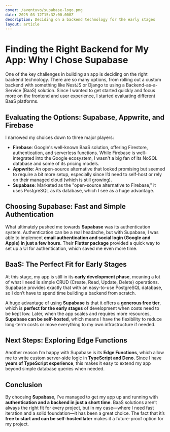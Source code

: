 ```yaml
---
cover: /aventuvo/supabase-logo.png
date: 2025-03-12T15:32:00.000Z
description: Deciding on a backend technology for the early stages
layout: article
---
```


# Finding the Right Backend for My App: Why I Chose Supabase

One of the key challenges in building an app is deciding on the right backend technology. There are so many options, from rolling out a custom backend with something like NestJS or Django to using a Backend-as-a-Service (BaaS) solution. Since I wanted to get started quickly and focus more on the frontend and user experience, I started evaluating different BaaS platforms.

## Evaluating the Options: Supabase, Appwrite, and Firebase

I narrowed my choices down to three major players:

- **Firebase**: Google's well-known BaaS solution, offering Firestore, authentication, and serverless functions. While Firebase is well-integrated into the Google ecosystem, I wasn't a big fan of its NoSQL database and some of its pricing models.
- **Appwrite**: An open-source alternative that looked promising but seemed to require a bit more setup, especially since I’d need to self-host or rely on their managed cloud (which is still growing).
- **Supabase**: Marketed as the "open-source alternative to Firebase," it uses PostgreSQL as its database, which I see as a huge advantage.

## Choosing Supabase: Fast and Simple Authentication

What ultimately pushed me towards **Supabase** was its authentication system. Authentication can be a real headache, but with Supabase, I was able to implement **email authentication and social login (Google and Apple) in just a few hours**. Their **Flutter package** provided a quick way to set up a UI for authentication, which saved me even more time.

## BaaS: The Perfect Fit for Early Stages

At this stage, my app is still in its **early development phase**, meaning a lot of what I need is simple CRUD (Create, Read, Update, Delete) operations. Supabase provides exactly that with an easy-to-use PostgreSQL database, so I don’t have to spend time building a backend from scratch.

A huge advantage of using **Supabase** is that it offers a **generous free tier**, which is **perfect for the early stages** of development when costs need to be kept low. Later, when the app scales and requires more resources, **Supabase can be self-hosted**, which means I have the flexibility to reduce long-term costs or move everything to my own infrastructure if needed.

## Next Steps: Exploring Edge Functions

Another reason I’m happy with Supabase is its **Edge Functions**, which allow me to write custom server-side logic in **TypeScript and Deno**. Since I have **years of TypeScript experience**, this makes it easy to extend my app beyond simple database queries when needed.

## Conclusion

By choosing **Supabase**, I’ve managed to get my app up and running with **authentication and a backend in just a short time**. BaaS solutions aren’t always the right fit for every project, but in my case—where I need fast iteration and a solid foundation—it has been a great choice. The fact that it’s **free to start and can be self-hosted later** makes it a future-proof option for my project.